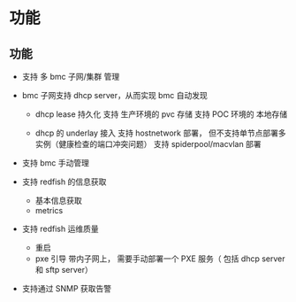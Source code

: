 # 功能

## 功能

- 支持 多 bmc 子网/集群 管理

- bmc 子网支持 dhcp server，从而实现 bmc 自动发现 

    * dhcp lease 持久化
        支持 生产环境的 pvc 存储
        支持 POC 环境的 本地存储

    * dhcp 的 underlay 接入
        支持 hostnetwork 部署， 但不支持单节点部署多实例（健康检查的端口冲突问题）
        支持 spiderpool/macvlan 部署

- 支持 bmc 手动管理  

- 支持 redfish 的信息获取
    * 基本信息获取
    * metrics

- 支持 redfish 运维质量
    * 重启
    * pxe 引导
        带内子网上， 需要手动部署一个 PXE 服务（ 包括 dhcp server 和 sftp server）

- 支持通过 SNMP 获取告警

